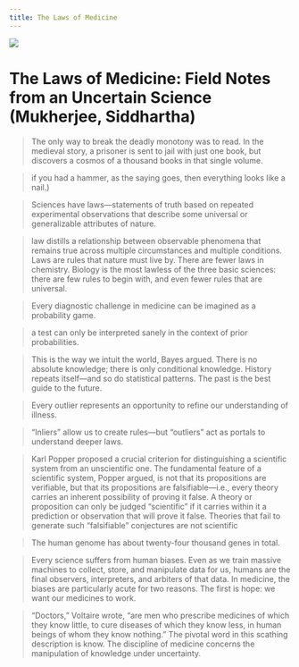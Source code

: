 ```yaml
---
title: The Laws of Medicine
---
```


![](https://i.gr-assets.com/images/S/compressed.photo.goodreads.com/books/1439172237l/25409816.jpg)

# The Laws of Medicine: Field Notes from an Uncertain Science (Mukherjee, Siddhartha)

> The only way to break the deadly monotony was to read. In the medieval story, a prisoner is sent to jail with just one book, but discovers a cosmos of a thousand books in that single volume.

> if you had a hammer, as the saying goes, then everything looks like a nail.)

> Sciences have laws—statements of truth based on repeated experimental observations that describe some universal or generalizable attributes of nature.

> law distills a relationship between observable phenomena that remains true across multiple circumstances and multiple conditions. Laws are rules that nature must live by. There are fewer laws in chemistry. Biology is the most lawless of the three basic sciences: there are few rules to begin with, and even fewer rules that are universal.

> Every diagnostic challenge in medicine can be imagined as a probability game.

> a test can only be interpreted sanely in the context of prior probabilities.

> This is the way we intuit the world, Bayes argued. There is no absolute knowledge; there is only conditional knowledge. History repeats itself—and so do statistical patterns. The past is the best guide to the future.

> Every outlier represents an opportunity to refine our understanding of illness.

> “Inliers” allow us to create rules—but “outliers” act as portals to understand deeper laws.

> Karl Popper proposed a crucial criterion for distinguishing a scientific system from an unscientific one. The fundamental feature of a scientific system, Popper argued, is not that its propositions are verifiable, but that its propositions are falsifiable—i.e., every theory carries an inherent possibility of proving it false. A theory or proposition can only be judged “scientific” if it carries within it a prediction or observation that will prove it false. Theories that fail to generate such “falsifiable” conjectures are not scientific

> The human genome has about twenty-four thousand genes in total.

> Every science suffers from human biases. Even as we train massive machines to collect, store, and manipulate data for us, humans are the final observers, interpreters, and arbiters of that data. In medicine, the biases are particularly acute for two reasons. The first is hope: we want our medicines to work.

> “Doctors,” Voltaire wrote, “are men who prescribe medicines of which they know little, to cure diseases of which they know less, in human beings of whom they know nothing.” The pivotal word in this scathing description is know. The discipline of medicine concerns the manipulation of knowledge under uncertainty.
